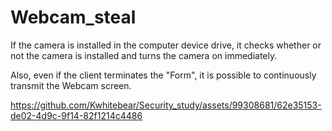 # Webcam_steal

If the camera is installed in the computer device drive, it checks whether or not the camera is installed and turns the camera on immediately.<br>

Also, even if the client terminates the "Form", it is possible to continuously transmit the Webcam screen.<br>

https://github.com/Kwhitebear/Security_study/assets/99308681/62e35153-de02-4d9c-9f14-82f1214c4486

